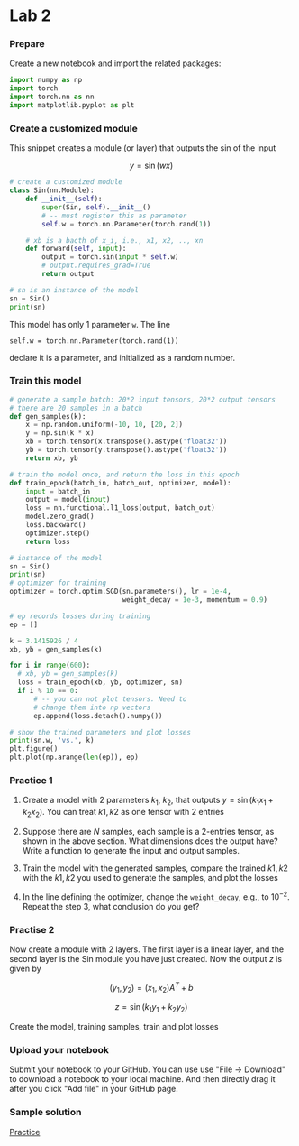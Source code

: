 # Lab 2
### Prepare
Create a new notebook and import the related packages:
```python
import numpy as np
import torch
import torch.nn as nn
import matplotlib.pyplot as plt
```

### Create a customized module
This snippet creates a module (or layer) that outputs the sin of the input

$$
y = \sin(wx)
$$

```python
# create a customized module
class Sin(nn.Module):
    def __init__(self):
        super(Sin, self).__init__()
        # -- must register this as parameter
        self.w = torch.nn.Parameter(torch.rand(1))

    # xb is a bacth of x_i, i.e., x1, x2, .., xn
    def forward(self, input):
        output = torch.sin(input * self.w)
        # output.requires_grad=True
        return output

# sn is an instance of the model
sn = Sin()
print(sn)
```
This model has only 1 parameter `w`. The line 

`self.w = torch.nn.Parameter(torch.rand(1))` 

declare it is a parameter, and initialized as a random number.

### Train this model
```python
# generate a sample batch: 20*2 input tensors, 20*2 output tensors
# there are 20 samples in a batch
def gen_samples(k):
    x = np.random.uniform(-10, 10, [20, 2])
    y = np.sin(k * x)
    xb = torch.tensor(x.transpose().astype('float32'))
    yb = torch.tensor(y.transpose().astype('float32'))
    return xb, yb

# train the model once, and return the loss in this epoch
def train_epoch(batch_in, batch_out, optimizer, model):
    input = batch_in
    output = model(input)
    loss = nn.functional.l1_loss(output, batch_out)
    model.zero_grad()
    loss.backward()
    optimizer.step()
    return loss

# instance of the model
sn = Sin()
print(sn)
# optimizer for training
optimizer = torch.optim.SGD(sn.parameters(), lr = 1e-4, 
                            weight_decay = 1e-3, momentum = 0.9)

# ep records losses during training
ep = []

k = 3.1415926 / 4
xb, yb = gen_samples(k)

for i in range(600):
  # xb, yb = gen_samples(k)
  loss = train_epoch(xb, yb, optimizer, sn)
  if i % 10 == 0:
      # -- you can not plot tensors. Need to
      # change them into np vectors
      ep.append(loss.detach().numpy())

# show the trained parameters and plot losses
print(sn.w, 'vs.', k)
plt.figure()
plt.plot(np.arange(len(ep)), ep)
```

### Practice 1
1. Create a model with 2 parameters $k_1$, $k_2$, that outputs $y = \sin(k_1 x_1 + k_2  x_2)$.
   You can treat $k1,k2$ as one tensor with 2 entries

2. Suppose there are $N$ samples, each sample is a 2-entries tensor, as shown in the above section. What dimensions does the output have? Write a function to generate the input and output samples.
3. Train the model with the generated samples, compare the trained $k1, k2$ with the $k1,k2$ you used to generate the samples, and plot the losses
4. In the line defining the optimizer, change the `weight_decay`, e.g., to $10^{-2}$. Repeat the step 3, what conclusion do you get?

### Practise 2
Now create a module with 2 layers. The first layer is a linear layer, and the second layer is the Sin module you have just created. Now the output $z$ is given by

$$
(y_1, y_2) = (x_1, x_2)A^T + b 
$$

$$
z = \sin\left( k_1 y_1 + k_2 y_2 \right)
$$

Create the model, training samples, train and plot losses

### Upload your notebook
Submit your notebook to your GitHub. You can use use "File -> Download" to download a notebook to your local machine. And then directly drag it after you click "Add file" in your GitHub page.

### Sample solution
[Practice](lab2.ipynb)


